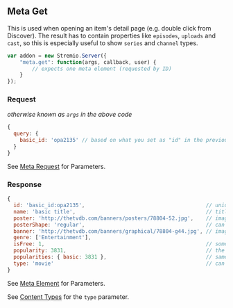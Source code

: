 ## Meta Get

This is used when opening an item's detail page (e.g. double click from Discover). The result has to contain properties like ``episodes``, ``uploads`` and ``cast``, so this is especially useful to show ``series`` and ``channel`` types. 

```javascript
var addon = new Stremio.Server({
	"meta.get": function(args, callback, user) {
		// expects one meta element (requested by ID)
	}
});
```

### Request

_otherwise known as `args` in the above code_

```javascript
{
  query: {
    basic_id: 'opa2135' // based on what you set as "id" in the previous responses
  }
}
```

See [Meta Request](meta.request.md) for Parameters.

### Response

```javascript
{
  id: 'basic_id:opa2135',                                       // unique ID for the media, will be returned as "basic_id" in the request object later
  name: 'basic title',                                          // title of media
  poster: 'http://thetvdb.com/banners/posters/78804-52.jpg',    // image link
  posterShape: 'regular',                                       // can also be 'landscape' or 'square'
  banner: 'http://thetvdb.com/banners/graphical/78804-g44.jpg', // image link
  genre: ['Entertainment'],
  isFree: 1,                                                    // some aren't
  popularity: 3831,                                             // the larger, the more popular this item is
  popularities: { basic: 3831 },                                // same as 'popularity'; use this if you want to provide different sort orders in your manifest
  type: 'movie'                                                 // can also be "tv", "series", "channel"
}
```

See [Meta Element](meta.element.md) for Parameters.

See [Content Types](content.types.md) for the `type` parameter.
